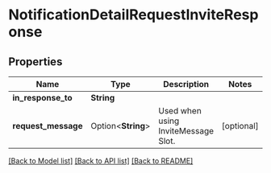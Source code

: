 # NotificationDetailRequestInviteResponse

## Properties

Name | Type | Description | Notes
------------ | ------------- | ------------- | -------------
**in_response_to** | **String** |  | 
**request_message** | Option<**String**> | Used when using InviteMessage Slot. | [optional]

[[Back to Model list]](../README.md#documentation-for-models) [[Back to API list]](../README.md#documentation-for-api-endpoints) [[Back to README]](../README.md)


